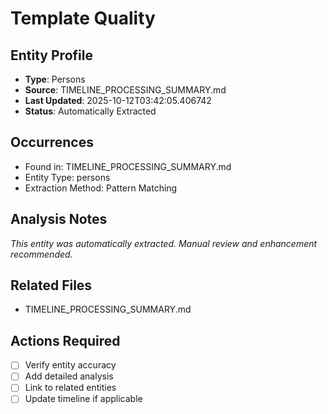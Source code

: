 # Template Quality

## Entity Profile
- **Type**: Persons
- **Source**: TIMELINE_PROCESSING_SUMMARY.md
- **Last Updated**: 2025-10-12T03:42:05.406742
- **Status**: Automatically Extracted

## Occurrences
- Found in: TIMELINE_PROCESSING_SUMMARY.md
- Entity Type: persons
- Extraction Method: Pattern Matching

## Analysis Notes
*This entity was automatically extracted. Manual review and enhancement recommended.*

## Related Files
- TIMELINE_PROCESSING_SUMMARY.md

## Actions Required
- [ ] Verify entity accuracy
- [ ] Add detailed analysis
- [ ] Link to related entities
- [ ] Update timeline if applicable
